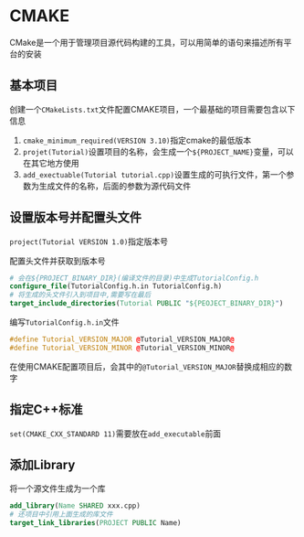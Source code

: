 # CMAKE

CMake是一个用于管理项目源代码构建的工具，可以用简单的语句来描述所有平台的安装

## 基本项目

创建一个`CMakeLists.txt`文件配置CMAKE项目，一个最基础的项目需要包含以下信息

1. `cmake_minimum_required(VERSION 3.10)`指定cmake的最低版本
2. `projet(Tutorial)`设置项目的名称，会生成一个`${PROJECT_NAME}`变量，可以在其它地方使用
3. `add_exectuable(Tutorial tutorial.cpp)`设置生成的可执行文件，第一个参数为生成文件的名称，后面的参数为源代码文件

## 设置版本号并配置头文件

`project(Tutorial VERSION 1.0)`指定版本号

配置头文件并获取到版本号

```cmake
# 会在${PROJECT_BINARY_DIR}(编译文件的目录)中生成TutorialConfig.h
configure_file(TutorialConfig.h.in TutorialConfig.h)
# 将生成的头文件引入到项目中,需要写在最后
target_include_directories(Tutorial PUBLIC "${PEOJECT_BINARY_DIR}")
```

编写`TutorialConfig.h.in`文件

```cpp
#define Tutorial_VERSION_MAJOR @Tutorial_VERSION_MAJOR@
#define Tutorial_VERSION_MINOR @Tutorial_VERSION_MINOR@
```

在使用CMAKE配置项目后，会其中的`@Tutorial_VERSION_MAJOR`替换成相应的数字

## 指定C++标准

`set(CMAKE_CXX_STANDARD 11)`需要放在`add_executable`前面

## 添加Library

将一个源文件生成为一个库

```cmake
add_library(Name SHARED xxx.cpp)
# 还项目中引用上面生成的库文件
target_link_libraries(PROJECT PUBLIC Name)
```


